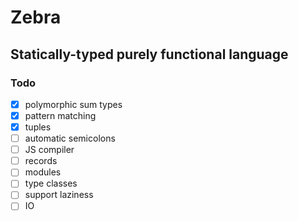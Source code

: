 # Zebra

## Statically-typed purely functional language

### Todo

- [x] polymorphic sum types
- [x] pattern matching
- [x] tuples
- [ ] automatic semicolons
- [ ] JS compiler
- [ ] records
- [ ] modules
- [ ] type classes
- [ ] support laziness
- [ ] IO
